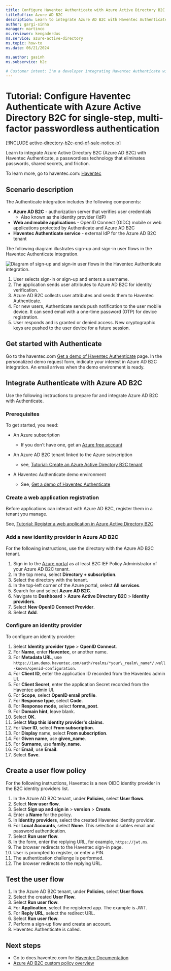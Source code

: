 ```yaml
---
title: Configure Haventec Authenticate with Azure Active Directory B2C for single-step, multi-factor passwordless authentication
titleSuffix: Azure AD B2C
description: Learn to integrate Azure AD B2C with Haventec Authenticate for multi-factor passwordless authentication
author: gargi-sinha
manager: martinco
ms.reviewer: kengaderdus
ms.service: azure-active-directory
ms.topic: how-to
ms.date: 06/21/2024

ms.author: gasinh
ms.subservice: b2c

# Customer intent: I'm a developer integrating Haventec Authenticate with Azure AD B2C. I need instructions to configure integration, so I can enable single-step, multi-factor passwordless authentication for my web and mobile applications.
---
```


# Tutorial: Configure Haventec Authenticate with Azure Active Directory B2C for single-step, multi-factor passwordless authentication

[!INCLUDE [active-directory-b2c-end-of-sale-notice-b](../../includes/active-directory-b2c-end-of-sale-notice-b.md)]

Learn to integrate Azure Active Directory B2C (Azure AD B2C) with Haventec Authenticate, a passwordless technology that eliminates passwords, shared secrets, and friction.

To learn more, go to haventec.com: [Haventec](https://www.haventec.com/)

## Scenario description

The Authenticate integration includes the following components:

* **Azure AD B2C** - authorization server that verifies user credentials
  * Also known as the identity provider (IdP)
* **Web and mobile applications** - OpenID Connect (OIDC) mobile or web applications protected by Authenticate and Azure AD B2C
* **Haventec Authenticate service** - external IdP for the Azure AD B2C tenant

The following diagram illustrates sign-up and sign-in user flows in the Haventec Authenticate integration.

   ![Diagram of sign-up and sign-in user flows in the Haventec Authenticate integration.](media/partner-haventec/partner-haventec-architecture-diagram.png)

1. User selects sign-in or sign-up and enters a username.
2. The application sends user attributes to Azure AD B2C for identity verification.
3. Azure AD B2C collects user attributes and sends them to Haventec Authenticate.
4. For new users, Authenticate sends push notification to the user mobile device. It can send email with a one-time password (OTP) for device registration.
5. User responds and is granted or denied access. New cryptographic keys are pushed to the user device for a future session.

## Get started with Authenticate

Go to the haventec.com [Get a demo of Haventec Authenticate](https://www.haventec.com/products/get-started) page. In the personalized demo request form, indicate your interest in Azure AD B2C integration. An email arrives when the demo environment is ready.  

## Integrate Authenticate with Azure AD B2C

Use the following instructions to prepare for and integrate Azure AD B2C with Authenticate. 

### Prerequisites

To get started, you need:

* An Azure subscription

  * If you don't have one, get an [Azure free account](https://azure.microsoft.com/free/)
* An Azure AD B2C tenant linked to the Azure subscription
  * see, [Tutorial: Create an Azure Active Directory B2C tenant](tutorial-create-tenant.md)
* A Haventec Authenticate demo environment
  * See, [Get a demo of Haventec Authenticate](https://www.haventec.com/products/get-started)

### Create a web application registration

Before applications can interact with Azure AD B2C, register them in a tenant you manage. 

See, [Tutorial: Register a web application in Azure Active Directory B2C](tutorial-register-applications.md)

### Add a new identity provider in Azure AD B2C

For the following instructions, use the directory with the Azure AD B2C tenant.

1. Sign in to the [Azure portal](https://portal.azure.com/#home) as at least B2C IEF Policy Administrator of your Azure AD B2C tenant.
2. In the top menu, select **Directory + subscription**.
3. Select the directory with the tenant.
4. In the top-left corner of the Azure portal, select **All services**.
5. Search for and select **Azure AD B2C**.
6. Navigate to **Dashboard** > **Azure Active Directory B2C** > **Identity providers**.
7. Select **New OpenID Connect Provider**.
8. Select **Add**.

### Configure an identity provider

To configure an identity provider:

1. Select **Identity provider type** > **OpenID Connect**.
2. For **Name**, enter **Haventec**, or another name.
3. For **Metadata URL**, use `https://iam.demo.haventec.com/auth/realms/*your\_realm\_name*/.well-known/openid-configuration`.
4. For **Client ID**, enter the application ID recorded from the Haventec admin UI.
5. For **Client Secret**, enter the application Secret recorded from the Haventec admin UI.
6. For **Scope**, select **OpenID email profile**.
7. For **Response type**, select **Code**.
8. For **Response mode**, select **forms_post**.
9. For **Domain hint**, leave blank. 
10. Select **OK**.
11. Select **Map this identity provider's claims**.
12. For **User ID**, select **From subscription**.
13. For **Display** name, select **From subscription**.
14. For **Given name**, use **given_name**.
15. For **Surname**, use **family_name**.
16. For **Email**, use **Email**.
17. Select **Save**.

## Create a user flow policy

For the following instructions, Haventec is a new OIDC identity provider in the B2C identity providers list.

1. In the Azure AD B2C tenant, under **Policies**, select **User flows**.
2. Select **New user flow**.
3. Select **Sign up and sign in** > **version** > **Create**.
4. Enter a **Name** for the policy.
5. In **Identity providers**, select the created Haventec identity provider.
6. For **Local Accounts**, select **None**. This selection disables email and password authentication.
7. Select **Run user flow**.
8. In the form, enter the replying URL, for example, `https://jwt.ms`.
9. The browser redirects to the Haventec sign-in page.
10. User is prompted to register, or enter a PIN.
11. The authentication challenge is performed.
12. The browser redirects to the replying URL.

## Test the user flow

1. In the Azure AD B2C tenant, under **Policies**, select **User flows**.
2. Select the created **User Flow**.
3. Select **Run user flow**.
4. For **Application**, select the registered app. The example is JWT.
5. For **Reply URL**, select the redirect URL.
6. Select **Run user flow**.
7. Perform a sign-up flow and create an account.
8. Haventec Authenticate is called.

## Next steps

* Go to docs.haventec.com for [Haventec Documentation](https://www.haventec.com/)
* [Azure AD B2C custom policy overview](custom-policy-overview.md)
